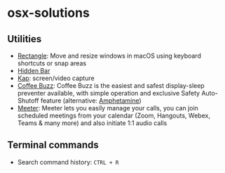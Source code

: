 # osx-solutions

## Utilities
- [Rectangle](https://rectangleapp.com/): Move and resize windows in macOS using keyboard shortcuts or snap areas
- [Hidden Bar](https://apps.apple.com/app/hidden-bar/id1452453066)
- [Kap](https://getkap.co/): screen/video capture
- [Coffee Buzz](https://coffeebuzz.aaronpantling.com/): Coffee Buzz is the easiest and safest display-sleep preventer available, with simple operation and exclusive Safety Auto-Shutoff feature (alternative: [Amphetamine](https://apps.apple.com/us/app/amphetamine/id937984704?mt=12))
- [Meeter](https://apps.apple.com/us/app/meeter-for-zoom-teams-co/id1510445899): Meeter lets you easily manage your calls, you can join scheduled meetings from your calendar (Zoom, Hangouts, Webex, Teams & many more) and also initiate 1:1 audio calls

## Terminal commands
- Search command history: `CTRL + R`
